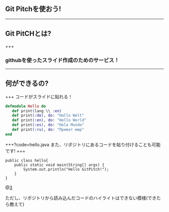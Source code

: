 ## Git Pitchを使おう!
---
## Git PitCHとは?
+++
### githubを使ったスライド作成のためのサービス！
---
## 何ができるの?
+++
コードがスライドに貼れる！
```Elixir
defmodule Hello do
   def print(lang \\ :en)
   def print(:de), do: "Hallo Welt"
   def print(:en), do: "Hello World"
   def print(:es), do: "Hola Mundo"
   def print(:ru), do: "Привет мир"
end
```
+++?code=hello.java
また、リポジトリにあるコードを貼り付けることも可能です!
+++
```
public class hello{
    public static void main(String[] args) {
        System.out.println("Hello GitPitch!");
    }
}
```
@[3](特定の場所をハイライトすることも可能!)

ただし、リポジトリから読み込んだコードのハイライトはできない模様(できたら教えて)
